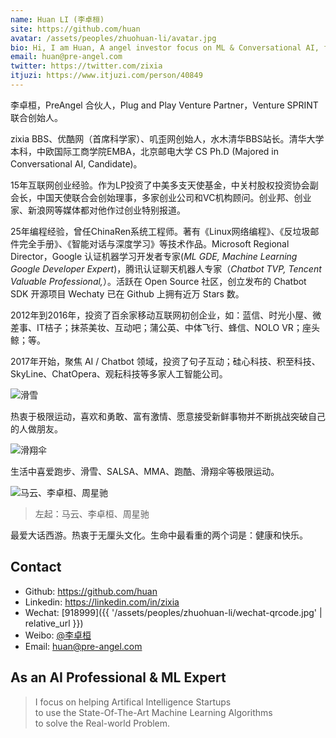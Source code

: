```yaml
---
name: Huan LI (李卓桓)
site: https://github.com/huan
avatar: /assets/peoples/zhuohuan-li/avatar.jpg
bio: Hi, I am Huan, A angel investor focus on ML & Conversational AI, full of passion Chatbot Evanglist!
email: huan@pre-angel.com
twitter: https://twitter.com/zixia
itjuzi: https://www.itjuzi.com/person/40849
---
```


李卓桓，PreAngel 合伙人，Plug and Play Venture Partner，Venture SPRINT 联合创始人。

zixia BBS、优酷网（首席科学家）、叽歪网创始人，水木清华BBS站长。清华大学本科，中欧国际工商学院EMBA，北京邮电大学 CS Ph.D (Majored in Conversational AI, Candidate)。

15年互联网创业经验。作为LP投资了中美多支天使基金，中关村股权投资协会副会长，中国天使联合会创始理事，多家创业公司和VC机构顾问。创业邦、创业家、新浪网等媒体都对他作过创业特别报道。

25年编程经验，曾任ChinaRen系统工程师。著有《Linux网络编程》、《反垃圾邮件完全手册》、《智能对话与深度学习》等技术作品。Microsoft Regional Director，Google 认证机器学习开发者专家(_ML GDE, Machine Learning Google Developer Expert_)，腾讯认证聊天机器人专家（_Chatbot TVP, Tencent Valuable Professional,_）。活跃在 Open Source 社区，创立发布的 Chatbot SDK 开源项目 Wechaty 已在 Github 上拥有近万 Stars 数。

2012年到2016年，投资了百余家移动互联网初创企业，如：蓝信、时光小屋、微差事、IT桔子；抹茶美妆、互动吧；蒲公英、中体飞行、蜂信、NOLO VR；座头鲸；等。

2017年开始，聚焦 AI / Chatbot 领域，投资了句子互动；硅心科技、积至科技、SkyLine、ChatOpera、观耘科技等多家人工智能公司。

![滑雪](/assets/peoples/zhuohuan-li/snowboard.jpg)

热衷于极限运动，喜欢和勇敢、富有激情、愿意接受新鲜事物并不断挑战突破自己的人做朋友。

![滑翔伞](/assets/peoples/zhuohuan-li/paragliding.jpg)

生活中喜爱跑步、滑雪、SALSA、MMA、跑酷、滑翔伞等极限运动。

![马云、李卓桓、周星驰](/assets/peoples/zhuohuan-li/mayun-huan-zhouxingchi-20130104.jpg)

> 左起：马云、李卓桓、周星驰

最爱大话西游。热衷于无厘头文化。生命中最看重的两个词是：健康和快乐。

## Contact

- Github: <https://github.com/huan>
- Linkedin: <https://linkedin.com/in/zixia>
- Wechat: [918999]({{ '/assets/peoples/zhuohuan-li/wechat-qrcode.jpg' | relative_url }})
- Weibo: [@李卓桓](https://weibo.com/lizhuohuan)
- Email: <huan@pre-angel.com>

## As an AI Professional & ML Expert

> I focus on helping Artifical Intelligence Startups  
> to use the State-Of-The-Art Machine Learning Algorithms  
> to solve the Real-world Problem.  

<!-- Calendly badge widget begin -->
<link href="https://assets.calendly.com/assets/external/widget.css" rel="stylesheet">
<script src="https://assets.calendly.com/assets/external/widget.js" type="text/javascript"></script>
<script type="text/javascript">Calendly.initBadgeWidget({ url: 'https://calendly.com/huan/elevator-pitch', text: 'Schedule time with me', color: '#00a2ff', textColor: '#ffffff', branding: true });</script>
<!-- Calendly badge widget end -->

